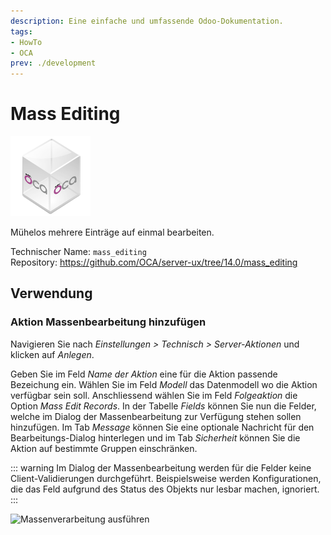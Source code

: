 ```yaml
---
description: Eine einfache und umfassende Odoo-Dokumentation.
tags:
- HowTo
- OCA
prev: ./development
---
```

# Mass Editing
![icon_oca_app](assets/icon_oca_app.png)

Mühelos mehrere Einträge auf einmal bearbeiten.

Technischer Name: `mass_editing`\
Repository: <https://github.com/OCA/server-ux/tree/14.0/mass_editing>

## Verwendung

### Aktion Massenbearbeitung hinzufügen

Navigieren Sie nach *Einstellungen > Technisch > Server-Aktionen* und klicken auf *Anlegen*.

Geben Sie im Feld *Name der Aktion* eine für die Aktion passende Bezeichung ein. Wählen Sie im Feld *Modell* das Datenmodell wo die Aktion verfügbar sein soll. Anschliessend wählen Sie im Feld *Folgeaktion* die Option *Mass Edit Records*. In der Tabelle *Fields* können Sie nun die Felder, welche im Dialog der Massenbearbeitung zur Verfügung stehen sollen hinzufügen. Im Tab *Message* können Sie eine optionale Nachricht für den Bearbeitungs-Dialog hinterlegen und im Tab *Sicherheit* können Sie die Aktion auf bestimmte Gruppen einschränken.

::: warning
Im Dialog der Massenbearbeitung werden für die Felder keine Client-Validierungen durchgeführt. Beispielsweise werden Konfigurationen, die das Feld aufgrund des Status des Objekts nur lesbar machen, ignoriert. 
:::

![Massenverarbeitung ausführen](assets/Massenverarbeitung%20ausführen.gif)